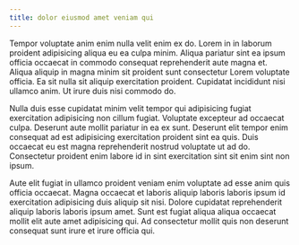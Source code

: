 ```yaml
---
title: dolor eiusmod amet veniam qui
---
```


Tempor voluptate anim enim nulla velit enim ex do. Lorem in in laborum proident adipisicing aliqua eu ea culpa minim. Aliqua pariatur sint ea ipsum officia occaecat in commodo consequat reprehenderit aute magna et. Aliqua aliquip in magna minim sit proident sunt consectetur Lorem voluptate officia. Ea sit nulla sit aliquip exercitation proident. Cupidatat incididunt nisi ullamco anim. Ut irure duis nisi commodo do.

Nulla duis esse cupidatat minim velit tempor qui adipisicing fugiat exercitation adipisicing non cillum fugiat. Voluptate excepteur ad occaecat culpa. Deserunt aute mollit pariatur in ea ex sunt. Deserunt elit tempor enim consequat ad est adipisicing exercitation proident sint ea quis. Duis occaecat eu est magna reprehenderit nostrud voluptate ut ad do. Consectetur proident enim labore id in sint exercitation sint sit enim sint non ipsum.

Aute elit fugiat in ullamco proident veniam enim voluptate ad esse anim quis officia occaecat. Magna occaecat et laboris aliquip laboris laboris ipsum id exercitation adipisicing duis aliquip sit nisi. Dolore cupidatat reprehenderit aliquip laboris laboris ipsum amet. Sunt est fugiat aliqua aliqua occaecat mollit elit aute amet adipisicing qui. Ad consectetur mollit quis non deserunt consequat sunt irure et irure officia qui.